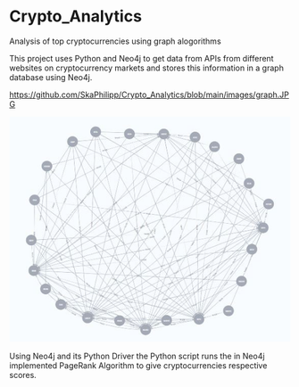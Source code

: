 # Crypto_Analytics
Analysis of top cryptocurrencies using graph alogorithms

This project uses Python and Neo4j to get data from APIs from different websites on cryptocurrency markets and stores this information in a graph database using Neo4j.

https://github.com/SkaPhilipp/Crypto_Analytics/blob/main/images/graph.JPG

![alt text](./images/graph.jpg)

Using Neo4j and its Python Driver the Python script runs the in Neo4j implemented PageRank Algorithm to give cryptocurrencies respective scores.
